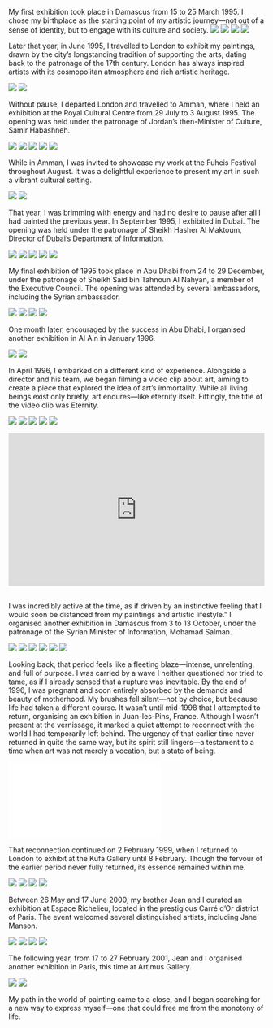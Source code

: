 My first exhibition took place in Damascus from 15 to 25 March 1995. I chose my birthplace as the starting point of my artistic journey—not out of a sense of identity, but to engage with its culture and society.
![](1.JPG)
![](2.JPG)
![](3.JPG)
![](4.JPG)

Later that year, in June 1995, I travelled to London to exhibit my paintings, drawn by the city’s longstanding tradition of supporting the arts, dating back to the patronage of the 17th century. London has always inspired artists with its cosmopolitan atmosphere and rich artistic heritage.

![](6.jpeg)
![](7.JPG)

Without pause, I departed London and travelled to Amman, where I held an exhibition at the Royal Cultural Centre from 29 July to 3 August 1995. The opening was held under the patronage of Jordan’s then-Minister of Culture, Samir Habashneh.

![](8.JPG)
![](9.jpg)
![](10.jpg)
![](11.jpg)
![](12.jpg)

While in Amman, I was invited to showcase my work at the Fuheis Festival throughout August. It was a delightful experience to present my art in such a vibrant cultural setting.

![](13.JPG)
![](14.JPG)

That year, I was brimming with energy and had no desire to pause after all I had painted the previous year. In September 1995, I exhibited in Dubai. The opening was held under the patronage of Sheikh Hasher Al Maktoum, Director of Dubai’s Department of Information.

![](15.JPG)
![](16.jpg)
![](17.jpg)
![](18.jpg)
![](20.jpg)

My final exhibition of 1995 took place in Abu Dhabi from 24 to 29 December, under the patronage of Sheikh Said bin Tahnoun Al Nahyan, a member of the Executive Council. The opening was attended by several ambassadors, including the Syrian ambassador.

![](21.jpg)
![](22.jpg)
![](23.jpg)
![](24.jpg)

One month later, encouraged by the success in Abu Dhabi, I organised another exhibition in Al Ain in January 1996.

![](25.jpg)
![](26.jpeg)

In April 1996, I embarked on a different kind of experience. Alongside a director and his team, we began filming a video clip about art, aiming to create a piece that explored the idea of art’s immortality. While all living beings exist only briefly, art endures—like eternity itself. Fittingly, the title of the video clip was Eternity.

![](27.JPG)
![](28.JPG)
![](29.JPG)
![](30.jpeg)
![](31.JPG)

<div style="display: flex; justify-content: center; position:relative;width: 100%;height: 300px;"><iframe
    src="https://iframe.mediadelivery.net/embed/451828/3d1679a2-77c9-463e-9ea3-797ad730fc32?autoplay=false&loop=false&muted=false&preload=true&responsive=true"
    loading="lazy" style="border:0;height:100%;width: 520px;"
    allow="accelerometer;gyroscope;autoplay;encrypted-media;picture-in-picture;" allowfullscreen="true"></iframe>
</div>
<br />

I was incredibly active at the time, as if driven by an instinctive feeling that I would soon be distanced from my paintings and artistic lifestyle.” I organised another exhibition in
Damascus from 3 to 13 October, under the patronage of the Syrian Minister of Information, Mohamad Salman.

![](33.jpg)
![](34.jpg)
![](35.jpg)
![](36.JPG)
![](37.jpg)
![](38.JPG)

Looking back, that period feels like a fleeting blaze—intense, unrelenting, and full of purpose. I was carried by a wave I neither questioned nor tried to tame, as if I already sensed that a rupture was inevitable. By the end of 1996, I was pregnant and soon entirely absorbed by the demands and beauty of motherhood. My brushes fell silent—not by choice, but because life had taken a different course.
It wasn’t until mid-1998 that I attempted to return, organising an exhibition in Juan-les-Pins, France. Although I wasn’t present at the vernissage, it marked a quiet attempt to reconnect with the world I had temporarily left behind. The urgency of that earlier time never returned in quite the same way, but its spirit still lingers—a testament to a time when art was not merely a vocation, but a state of being.

![](39.pdf)

That reconnection continued on 2 February 1999, when I returned to London to exhibit at the Kufa Gallery until 8 February. Though the fervour of the earlier period never fully returned, its essence remained within me.

![](40.jpg)
![](41.jpg)
![](42.jpg)
![](43.jpg)

Between 26 May and 17 June 2000, my brother Jean and I curated an exhibition at Espace Richelieu, located in the prestigious Carré d’Or district of Paris. The event welcomed several distinguished artists, including Jane Manson.

![](44.jpg)
![](45.jpg)
![](46.jpg)
![](47.jpg)

The following year, from 17 to 27 February 2001, Jean and I organised another exhibition in Paris, this time at Artimus Gallery.

<!-- ![](48.jpg) -->

![](49.jpg)
![](50.JPG)

My path in the world of painting came to a close, and I began searching for a new way to express myself—one that could free me from the monotony of life.
